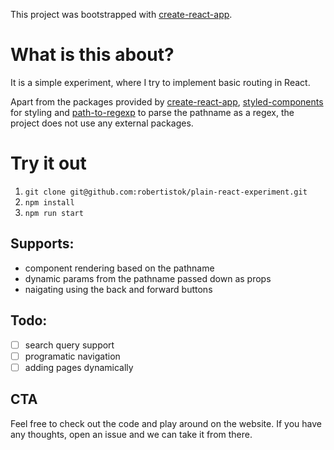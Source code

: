 This project was bootstrapped with [create-react-app](https://github.com/facebook/create-react-app).

# What is this about?

It is a simple experiment, where I try to implement basic routing in React.

Apart from the packages provided by [create-react-app](https://github.com/facebook/create-react-app), [styled-components](https://github.com/styled-components/styled-components) for styling and [path-to-regexp](https://github.com/pillarjs/path-to-regexp) to parse the pathname as a regex, the project does not use any external packages.

# Try it out
1. `git clone git@github.com:robertistok/plain-react-experiment.git`
2. `npm install`
3. `npm run start`

## Supports:
* component rendering based on the pathname
* dynamic params from the pathname passed down as props
* naigating using the back and forward buttons

## Todo:
- [ ] search query support
- [ ] programatic navigation
- [ ] adding pages dynamically

## CTA
Feel free to check out the code and play around on the website. 
If you have any thoughts, open an issue and we can take it from there.
